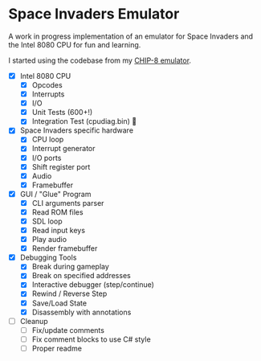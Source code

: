 # Space Invaders Emulator

A work in progress implementation of an emulator for Space Invaders and the Intel 8080 CPU for fun and learning.

I started using the codebase from my [CHIP-8 emulator](https://github.com/Justin-Credible/CHIP-8-Emulator).

- [X] Intel 8080 CPU
  - [X] Opcodes
  - [X] Interrupts
  - [X] I/O
  - [X] Unit Tests (600+!)
  - [X] Integration Test (cpudiag.bin) 🎉
- [X] Space Invaders specific hardware
  - [X] CPU loop
  - [X] Interrupt generator
  - [X] I/O ports
  - [X] Shift register port
  - [X] Audio
  - [X] Framebuffer
- [X] GUI / "Glue" Program
  - [X] CLI arguments parser
  - [X] Read ROM files
  - [X] SDL loop
  - [X] Read input keys
  - [X] Play audio
  - [X] Render framebuffer
- [X] Debugging Tools
  - [X] Break during gameplay
  - [X] Break on specified addresses
  - [X] Interactive debugger (step/continue)
  - [X] Rewind / Reverse Step
  - [X] Save/Load State
  - [X] Disassembly with annotations
- [ ] Cleanup
  - [ ] Fix/update comments
  - [ ] Fix comment blocks to use C# style
  - [ ] Proper readme
